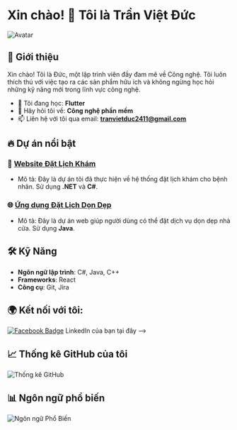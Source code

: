 # Xin chào! 👋 Tôi là Trần Việt Đức

![Avatar](https://avatars.githubusercontent.com/u/103983920?v=4) <!-- Thay 'your-github-id' bằng ID GitHub của bạn hoặc thay bằng link ảnh của bạn -->

## 📝 Giới thiệu

Xin chào! Tôi là Đức, một lập trình viên đầy đam mê về Công nghệ. Tôi luôn thích thú với việc tạo ra các sản phẩm hữu ích và không ngừng học hỏi những kỹ năng mới trong lĩnh vực công nghệ.

- 🌱 Tôi đang học: **Flutter**
- 💬 Hãy hỏi tôi về: **Công nghệ phần mềm**
- 📫 Liên hệ với tôi qua email: **tranvietduc2411@gmail.com**

## 🔥 Dự án nổi bật

### 📱 [Website Đặt Lịch Khám](https://github.com/vietduc24-dev/DoAnCoSo.git)
- Mô tả: Đây là dự án tôi đã thực hiện về hệ thống đặt lịch khám cho bệnh nhân. Sử dụng **.NET** và **C#**.

### 🌐 [Ứng dụng Đặt Lịch Dọn Dẹp](https://github.com/tsdevtool/Flex_CleanHouse.git)
- Mô tả: Đây là dự án web giúp người dùng có thể đặt dịch vụ dọn dẹp nhà cửa. Sử dụng **Java**.

## 🛠️ Kỹ Năng

- **Ngôn ngữ lập trình**: C#, Java, C++
- **Frameworks**: React
- **Công cụ**: Git, Jira

## 🌍 Kết nối với tôi:

[![Facebook Badge](https://img.shields.io/badge/Facebook-1877F2?style=flat&logo=facebook&logoColor=white)](https://www.facebook.com/ducjjjj/) 
LinkedIn của bạn tại đây -->

## 📈 Thống kê GitHub của tôi

![Thống kê GitHub](https://github-readme-stats.vercel.app/api?username=your-username&show_icons=true&theme=radical)

## 📊 Ngôn ngữ phổ biến

![Ngôn ngữ Phổ Biến](https://github-readme-stats.vercel.app/api/top-langs/?username=your-username&layout=compact&theme=radical)

